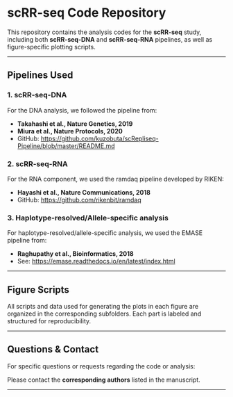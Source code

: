 # scRR-seq Code Repository

This repository contains the analysis codes for the **scRR-seq** study, including both **scRR-seq-DNA** and **scRR-seq-RNA** pipelines, as well as figure-specific plotting scripts.

---

## Pipelines Used

### 1. scRR-seq-DNA

For the DNA analysis, we followed the pipeline from:

- **Takahashi et al., Nature Genetics, 2019**
- **Miura et al., Nature Protocols, 2020**  
- GitHub: https://github.com/kuzobuta/scRepliseq-Pipeline/blob/master/README.md

### 2. scRR-seq-RNA

For the RNA component, we used the ramdaq pipeline developed by RIKEN:

- **Hayashi et al., Nature Communications, 2018**
- GitHub: https://github.com/rikenbit/ramdaq

### 3. Haplotype-resolved/Allele-specific analysis

For haplotype-resolved/allele-specific analysis, we used the EMASE pipeline from:
- **Raghupathy et al., Bioinformatics, 2018**
- See: https://emase.readthedocs.io/en/latest/index.html

---

## Figure Scripts

All scripts and data used for generating the plots in each figure are organized in the corresponding subfolders. Each part is labeled and structured for reproducibility.

---

## Questions & Contact

For specific questions or requests regarding the code or analysis:

Please contact the **corresponding authors** listed in the manuscript.

---
